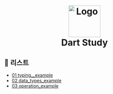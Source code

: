 <h1 align="center">
  <img src="https://blog.kakaocdn.net/dn/zSb3I/btrB6jJo0t0/wikuqjItRkHdb40FfNB78K/img.png" alt="Logo" width="100" >
  <br>
  Dart Study
</h1>


## 📗 리스트
- [01 typing__example](https://github.com/Lovingcats/Flutter_study/tree/main/Dart/typing__example)
- [02 data_types_example](https://github.com/Lovingcats/Flutter_study/tree/main/Dart/data_types_example)
- [03 operation_example](https://github.com/Lovingcats/Flutter_study/tree/main/Dart/operation_example)

